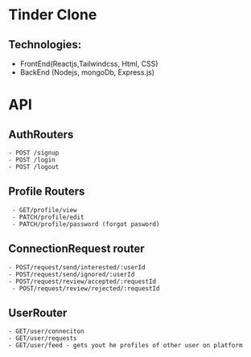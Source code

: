 # Tinder Clone

## Technologies:
 - FrontEnd(Reactjs,Tailwindcss, Html, CSS)
 - BackEnd (Nodejs, mongoDb, Express.js)

# API
  ## AuthRouters
    - POST /signup
    - POST /login
    - POST /logout

  ##  Profile Routers
     - GET/profile/view
     - PATCH/profile/edit
     - PATCH/profile/password (forgot pasword)
  ##  ConnectionRequest router
    - POST/request/send/interested/:userId
    - POST/request/send/ignored/:userId
    - POST/request/review/accepted/:requestId
     - POST/request/review/rejected/:requestId
  ## UserRouter
    - GET/user/conneciton
    - GET/user/requests
    - GET/user/feed - gets yout he profiles of other user on platform
